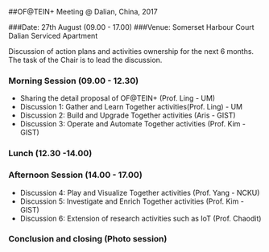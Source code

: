 ##OF@TEIN+ Meeting @ Dalian, China, 2017

###Date: 27th August (09.00 - 17.00)
###Venue: Somerset Harbour Court Dalian Serviced Apartment

Discussion of action plans and activities ownership for the next 6 months. The task of the Chair is to lead the discussion.

### Morning Session (09.00 - 12.30) 
- Sharing the detail proposal of OF@TEIN+ (Prof. Ling - UM)
- Discussion 1: Gather and Learn Together activities(Prof. Ling) - UM
- Discussion 2: Build and Upgrade Together activities (Aris - GIST)
- Discussion 3: Operate and Automate Together activities (Prof. Kim - GIST)

### Lunch (12.30 -14.00)
 
### Afternoon Session (14.00 - 17.00)
- Discussion 4: Play and Visualize Together activities (Prof. Yang - NCKU)
- Discussion 5: Investigate and Enrich Together activities (Prof. Kim - GIST)
- Discussion 6: Extension of research activities such as IoT (Prof. Chaodit)

### Conclusion and closing (Photo session)

